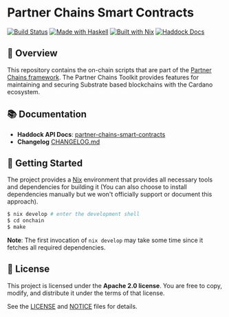 # Partner Chains Smart Contracts

[![Build Status](https://github.com/input-output-hk/partner-chains-smart-contracts/actions/workflows/ci.yml/badge.svg?branch=master)](https://github.com/input-output-hk/partner-chains-smart-contracts/actions/workflows/ci.yml)
[![Made with Haskell](https://img.shields.io/badge/Made%20with-Haskell-5e5086?logo=haskell)](https://www.haskell.org/)
[![Built with Nix](https://img.shields.io/badge/Built%20with-Nix-5277C3?logo=nixos)](https://nixos.org/)
[![Haddock Docs](https://img.shields.io/badge/docs-haddock-blue)](https://input-output-hk.github.io/partner-chains-smart-contracts/partner-chains-smart-contracts/index.html)

## :book: Overview

This repository contains the on-chain scripts that are part of the [Partner Chains framework](https://github.com/input-output-hk/partner-chains).
The Partner Chains Toolkit provides features for maintaining and securing Substrate based blockchains with the Cardano ecosystem.

## :books: Documentation

- **Haddock API Docs**: [partner-chains-smart-contracts](https://input-output-hk.github.io/partner-chains-smart-contracts/partner-chains-smart-contracts/index.html)
- **Changelog** [CHANGELOG.md](./CHANGELOG.md)

## :rocket: Getting Started

The project provides a [Nix](https://nixos.org/nix) environment that provides all necessary tools
and dependencies for building it (You can also choose to install dependencies manually but we won't
officially support or document this approach).

```bash
$ nix develop # enter the development shell
$ cd onchain
$ make
```
**Note**: The first invocation of `nix develop` may take some time since it fetches all required
dependencies.

## :scroll: License

This project is licensed under the **Apache 2.0 license**.
You are free to copy, modify, and distribute it under the terms of that license.

See the [LICENSE](./LICENSE) and [NOTICE](./NOTICE) files for details.
